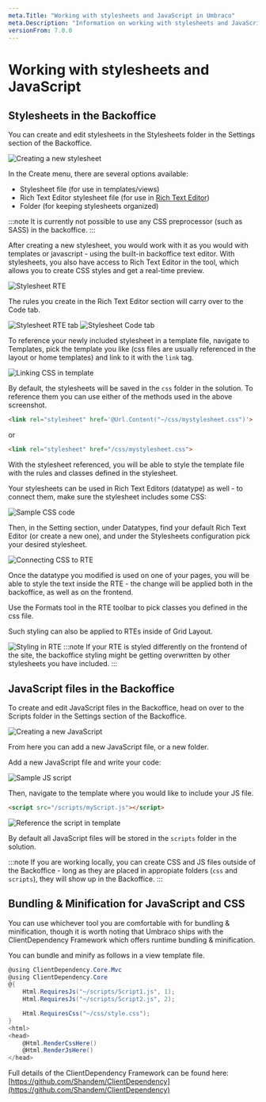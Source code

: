 ```yaml
---
meta.Title: "Working with stylesheets and JavaScript in Umbraco"
meta.Description: "Information on working with stylesheets and JavaScript in Umbraco, including bundling & minification"
versionFrom: 7.0.0
---
```


# Working with stylesheets and JavaScript

## Stylesheets in the Backoffice

You can create and edit stylesheets in the Stylesheets folder in the Settings section of the Backoffice.

![Creating a new stylesheet](images/1-creating-stylesheet.png)

In the Create menu, there are several options available:

* Stylesheet file (for use in templates/views)
* Rich Text Editor stylesheet file (for use in [Rich Text Editor](../../Backoffice/Property-Editors/Built-in-Property-Editors/Rich-Text-Editor/))
* Folder (for keeping stylesheets organized)

:::note
It is currently not possible to use any CSS preprocessor (such as SASS) in the backoffice.
:::

After creating a new stylesheet, you would work with it as you would with templates or javascript - using the built-in backoffice text editor.
With stylesheets, you also have access to Rich Text Editor in the tool, which allows you to create CSS styles and get a real-time preview.

![Stylesheet RTE](images/2-rte-editor.png)

The rules you create in the Rich Text Editor section will carry over to the Code tab.

![Stylesheet RTE tab](images/3-rte-editor-p2.png)
![Stylesheet Code tab](images/3-rte-editor-p3.png)

To reference your newly included stylesheet in a template file, navigate to Templates, pick the template you like (css files are usually referenced in the layout or home templates) and link to it with the `link` tag.

![Linking CSS in template](images/4-link-css.png)

By default, the stylesheets will be saved in the `css` folder in the solution.
To reference them you can use either of the methods used in the above screenshot.

```html
<link rel="stylesheet" href='@Url.Content("~/css/mystylesheet.css")'>
```
or
```html
<link rel="stylesheet" href="/css/mystylesheet.css">
```

With the stylesheet referenced, you will be able to style the template file with the rules and classes defined in the stylesheet.

Your stylesheets can be used in Rich Text Editors (datatype) as well - to connect them, make sure the stylesheet includes some CSS:

![Sample CSS code](images/5-rtesheet.png)

Then, in the Setting section, under Datatypes, find your default Rich Text Editor (or create a new one), and under the Stylesheets configuration pick your desired stylesheet.

![Connecting CSS to RTE](images/6-rte-connect-sheet.png)

Once the datatype you modified is used on one of your pages, you will be able to style the text inside the RTE - the change will be applied both in the backoffice, as well as on the frontend.

Use the Formats tool in the RTE toolbar to pick classes you defined in the css file.

Such styling can also be applied to RTEs inside of Grid Layout.

![Styling in RTE](images/7-content-rte.png)
:::note
If your RTE is styled differently on the frontend of the site, the backoffice styling might be getting overwritten by other stylesheets you have included.
:::

## JavaScript files in the Backoffice

To create and edit JavaScript files in the Backoffice, head on over to the Scripts folder in the Settings section of the Backoffice.

![Creating a new JavaScript](images/8-create-js.png)

From here you can add a new JavaScript file, or a new folder.

Add a new JavaScript file and write your code:

![Sample JS script](images/9-myscript.png)

Then, navigate to the template where you would like to include your JS file.
```html
<script src="/scripts/myScript.js"></script>
```

![Reference the script in template](images/10-reference-script.png)

By default all JavaScript files will be stored in the `scripts` folder in the solution.

:::note
If you are working locally, you can create CSS and JS files outside of the Backoffice - long as they are placed in appropiate folders (`css` and `scripts`), they will show up in the Backoffice.
:::

## Bundling & Minification for JavaScript and CSS

You can use whichever tool you are comfortable with for bundling & minification, though it is worth noting that Umbraco ships with the ClientDependency Framework which offers runtime bundling & minification.

You can bundle and minify as follows in a view template file.

```csharp
@using ClientDependency.Core.Mvc
@using ClientDependency.Core
@{
    Html.RequiresJs("~/scripts/Script1.js", 1);
    Html.RequiresJs("~/scripts/Script2.js", 2);

    Html.RequiresCss("~/css/style.css");
}
<html>
<head>
    @Html.RenderCssHere()
    @Html.RenderJsHere()
</head>
```

Full details of the ClientDependency Framework can be found here: [https://github.com/Shandem/ClientDependency](https://github.com/Shandem/ClientDependency)
